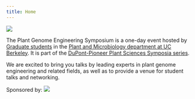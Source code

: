 ```yaml
---
title: Home
---
```

 
 
<img src="/files/flyer.png">

The Plant Genome Engineering Symposium is a one-day event hosted by [Graduate
students](/organizers.html) in the [Plant and Microbiology
department at UC Berkeley](http://plantandmicrobiology.berkeley.edu).
It is part of the [DuPont-Pioneer Plant Sciences Symposia
series](https://www.pioneer.com/home/site/about/research/PlantSciSymposiaSeries).

<!-- [Click here](https://www.eventbrite.com/e/uc-berkeley-plant-genome-engineering-symposium-2018-tickets-42287225229) for tickets! -->

We are excited to bring you talks by leading experts in plant genome
engineering and related fields, as well as to provide a venue for student talks
and networking.
  
Sponsored by:
<img src="/files/logos/corteva.png" class="centerimg">

<!-- TODO different pic here -->
<!-- <img src="https://upload.wikimedia.org/wikipedia/en/5/5d/Dwinelle_hall_uc_berkeley.jpg" /> -->

<!-- TODO see if reasonable positioning of twitter stuff is possible! -->
<!-- <div class="twitterborder" style="float:right; position: absolute; right: 0; top: 0; z-index=10;">
<div class="table">
<div class="table-cell">
<a class="twitter-timeline" data-width="350" data-dnt="true" href="https://twitter.com/search?q=from%3APlantGenomeEng%20OR%20from%3APlantSciSym%20OR%20to%3APlantGenomeEng%20OR%20to%3APlantSciSym%20OR%20%40PlantGenomeEng%20OR%20%40PlantSciSym" data-widget-id="845922144706052097">Tweets about from:PlantGenomeEng OR from:PlantSciSym OR to:PlantGenomeEng OR to:PlantSciSym OR @PlantGenomeEng OR @PlantSciSym</a>
<script>!function(d,s,id){var js,fjs=d.getElementsByTagName(s)[0],p=/^http:/.test(d.location)?'http':'https';if(!d.getElementById(id)){js=d.createElement(s);js.id=id;js.src=p+"://platform.twitter.com/widgets.js";fjs.parentNode.insertBefore(js,fjs);}}(document,"script","twitter-wjs");</script>
</div>
</div> -->
</div>
